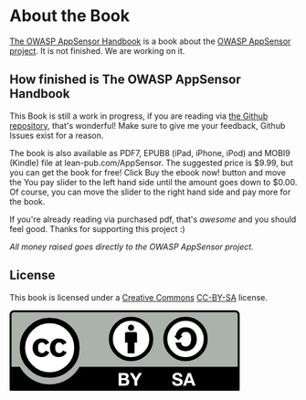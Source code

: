 # About the Book

[The OWASP AppSensor Handbook](https://leanpub.com/AppSensor) is a book about the [OWASP AppSensor project](https://www.owasp.org/index.php/OWASP_AppSensor_Project). It is not finished. We are working on it.

## How finished is The OWASP AppSensor Handbook

This Book is still a work in progress, if you are reading via [the Github repository](https://github.com/OWASP/AppSensor-Handbook), that's wonderful! Make sure to give me your feedback, Github Issues exist for a reason.

The book is also available as PDF7, EPUB8 (iPad, iPhone, iPod) and MOBI9 (Kindle) file at lean-pub.com/AppSensor. The suggested price is $9.99, but you can get the book for free! Click Buy the ebook now! button and move the You pay slider to the left hand side until the amount goes down to $0.00. Of course, you can move the slider to the right hand side and pay more for the book. 

If you're already reading via purchased pdf, that's _awesome_ and you should feel good. Thanks for supporting this project :)

_All money raised goes directly to the OWASP AppSensor project._

## License

This book is licensed under a [Creative Commons](http://creativecommons.org/) [CC-BY-SA](http://creativecommons.org/licenses/by-sa/3.0/) license.


![](images/ccbysa.png)